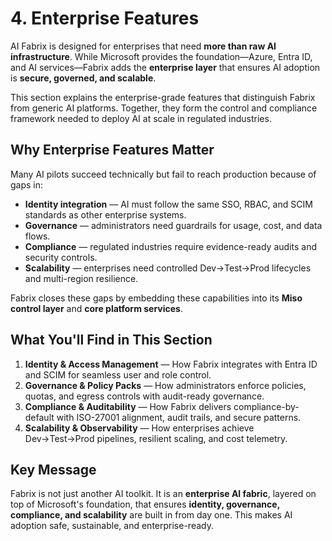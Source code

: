# 4. Enterprise Features

AI Fabrix is designed for enterprises that need **more than raw AI infrastructure**. While Microsoft provides the foundation—Azure, Entra ID, and AI services—Fabrix adds the **enterprise layer** that ensures AI adoption is **secure, governed, and scalable**.

This section explains the enterprise-grade features that distinguish Fabrix from generic AI platforms. Together, they form the control and compliance framework needed to deploy AI at scale in regulated industries.

## Why Enterprise Features Matter

Many AI pilots succeed technically but fail to reach production because of gaps in:

- **Identity integration** — AI must follow the same SSO, RBAC, and SCIM standards as other enterprise systems.
- **Governance** — administrators need guardrails for usage, cost, and data flows.
- **Compliance** — regulated industries require evidence-ready audits and security controls.
- **Scalability** — enterprises need controlled Dev→Test→Prod lifecycles and multi-region resilience.

Fabrix closes these gaps by embedding these capabilities into its **Miso control layer** and **core platform services**.

## What You'll Find in This Section

1. **Identity & Access Management** — How Fabrix integrates with Entra ID and SCIM for seamless user and role control.
2. **Governance & Policy Packs** — How administrators enforce policies, quotas, and egress controls with audit-ready governance.
3. **Compliance & Auditability** — How Fabrix delivers compliance-by-default with ISO-27001 alignment, audit trails, and secure patterns.
4. **Scalability & Observability** — How enterprises achieve Dev→Test→Prod pipelines, resilient scaling, and cost telemetry.

## Key Message

Fabrix is not just another AI toolkit. It is an **enterprise AI fabric**, layered on top of Microsoft's foundation, that ensures **identity, governance, compliance, and scalability** are built in from day one. This makes AI adoption safe, sustainable, and enterprise-ready.
